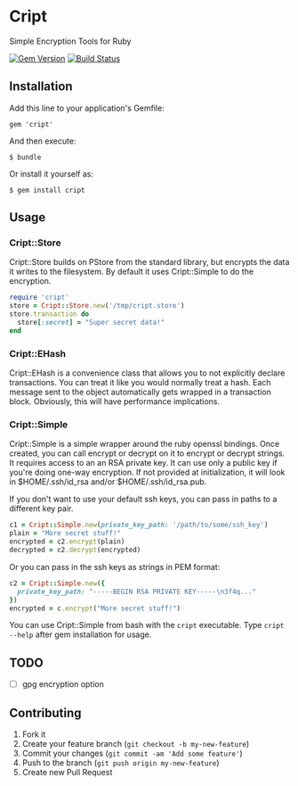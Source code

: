 # Cript

Simple Encryption Tools for Ruby

[![Gem Version](https://badge.fury.io/rb/cript.png)](http://badge.fury.io/rb/cript)
[![Build Status](https://travis-ci.org/atongen/cript.png)](https://travis-ci.org/atongen/cript)

## Installation

Add this line to your application's Gemfile:

    gem 'cript'

And then execute:

    $ bundle

Or install it yourself as:

    $ gem install cript

## Usage

### Cript::Store

Cript::Store builds on PStore from the standard library, but encrypts the data it writes
to the filesystem. By default it uses Cript::Simple to do the encryption.

```ruby
require 'cript'
store = Cript::Store.new('/tmp/cript.store')
store.transaction do
  store[:secret] = "Super secret data!"
end
```

### Cript::EHash

Cript::EHash is a convenience class that allows you to not explicitly declare transactions.
You can treat it like you would normally treat a hash.
Each message sent to the object automatically gets wrapped in a transaction block.
Obviously, this will have performance implications.

### Cript::Simple

Cript::Simple is a simple wrapper around the ruby openssl bindings.
Once created, you can call encrypt or decrypt on it to encrypt or decrypt strings.
It requires access to an an RSA private key. It can use only a public key if you're
doing one-way encryption.
If not provided at initialization, it will look in $HOME/.ssh/id_rsa and/or $HOME/.ssh/id_rsa.pub.

If you don't want to use your default ssh keys, you can pass in paths to a different key pair.

```ruby
c1 = Cript::Simple.new(private_key_path: '/path/to/some/ssh_key')
plain = "More secret stuff!"
encrypted = c2.encrypt(plain)
decrypted = c2.decrypt(encrypted)
```

Or you can pass in the ssh keys as strings in PEM format:

```ruby
c2 = Cript::Simple.new({
  private_key_path: "-----BEGIN RSA PRIVATE KEY-----\n3f4q..."
})
encrypted = c.encrypt("More secret stuff!")
```

You can use Cript::Simple from bash with the `cript` executable.
Type `cript --help` after gem installation for usage.

## TODO

- [ ] gpg encryption option

## Contributing

1. Fork it
2. Create your feature branch (`git checkout -b my-new-feature`)
3. Commit your changes (`git commit -am 'Add some feature'`)
4. Push to the branch (`git push origin my-new-feature`)
5. Create new Pull Request
